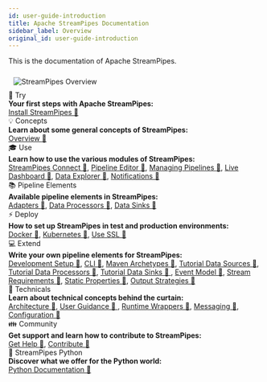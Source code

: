 ```yaml
---
id: user-guide-introduction
title: Apache StreamPipes Documentation
sidebar_label: Overview
original_id: user-guide-introduction
---
```


This is the documentation of Apache StreamPipes.

<img class="docs-image docs-image-small docs-image-no-shadow" style="padding: 10px;" src="/img/01_try-overview/01_streampipes-overview.png" alt="StreamPipes Overview"/>


<div class="container grid col-3">
    <div class="column">
        <div class="toc-box">
            <div class="toc-header border-thin">
                🚀 Try
            </div>
            <div class="toc-content">
                <div class="toc-section-header"><b>Your first steps with Apache StreamPipes:</b></div>
               <a href="try-installation.html">Install StreamPipes 🔗</a>
            </div>
        </div>
    </div>
    <div class="column">
        <div class="toc-box">
            <div class="toc-header border-thin">
                💡 Concepts
            </div>
            <div class="toc-content">
                <div class="toc-section-header"><b>Learn about some general concepts of StreamPipes:</b></div>
                <a href="concepts-overview.html">Overview 🔗</a>
            </div>
        </div>
    </div>
    <div class="column">
        <div class="toc-box">
            <div class="toc-header border-thin">
                🎓 Use
            </div>
            <div class="toc-content">
                <div class="toc-section-header"><b>Learn how to use the various modules of StreamPipes:</b></div>
                <a href="use-connect.html">StreamPipes Connect 🔗</a>, <a href="use-pipeline-editor.html">Pipeline Editor 🔗</a>, 
                <a href="use-managing-pipelines.html">Managing Pipelines 🔗</a>, 
                <a href="use-live-dashboard.html">Live Dashboard 🔗</a>, <a href="use-data-explorer.html">Data Explorer 🔗</a>, 
                <a href="use-notifications.html">Notifications 🔗</a>
            </div>
        </div>
    </div>
    <div class="column">
        <div class="toc-box">
            <div class="toc-header border-thin">
                📚 Pipeline Elements
            </div>
            <div class="toc-content">
                <div class="toc-section-header"><b>Available pipeline elements in StreamPipes:</b></div>
                <a href="pe/org.apache.streampipes.connect.protocol.stream.kafka.html">Adapters 🔗</a>, 
                <a href="pe/org.apache.streampipes.processors.aggregation.flink.aggregation.html">Data Processors 🔗</a>, 
                <a href="pe/org.apache.streampipes.sinks.databases.jvm.couchdb.html">Data Sinks 🔗</a> 
            </div>
        </div>
    </div>
    <div class="column">
        <div class="toc-box">
            <div class="toc-header border-thin">
                ⚡ Deploy 
            </div>
            <div class="toc-content">
                <div class="toc-section-header"><b>How to set up StreamPipes in test and production environments:</b></div>
                <a href="deploy-docker.html">Docker 🔗</a>, <a href="deploy-kubernetes.html">Kubernetes 🔗</a>, <a href="../deploy
                -use-ssl">Use SSL 🔗</a>
            </div>
        </div>
    </div>
    <div class="column">
        <div class="toc-box">
            <div class="toc-header border-thin">
                💻 Extend
            </div>
            <div class="toc-content">
                <div class="toc-section-header"><b>Write your own pipeline elements for StreamPipes:</b></div>
                <a href="extend-setup.html">Development Setup 🔗</a>, <a href="extend-cli.html">CLI 🔗</a>, <a href="../extend
                -archetypes">Maven Archetypes 🔗</a>,
                <a href="extend-tutorial-data-sources.html">Tutorial Data Sources 🔗</a>, <a href="../extend-tutorial-data
                -processors">Tutorial Data Processors 🔗</a>, <a href="extend-tutorial-data-sinks.html">Tutorial Data Sinks 🔗
                </a>,
                <a href="extend-sdk-event-model.html">Event Model 🔗</a>, <a href="extend-sdk-stream-requirements.html">Stream
                 Requirements 🔗</a>, <a href="extend-sdk-static-properties.html">Static Properties 🔗</a>,
                <a href="extend-sdk-output-strategies.html">Output Strategies 🔗</a>
            </div>
        </div>
    </div>
    <div class="column">
        <div class="toc-box">
            <div class="toc-header border-thin">
                🔧 Technicals
            </div>
            <div class="toc-content">
                <div class="toc-section-header"><b>Learn about technical concepts behind the curtain:</b></div>
                <a href="technicals-architecture.html">Architecture 🔗</a>, <a href="technicals-user-guidance.html">User
                 Guidance 🔗
                </a>, <a href="technicals-runtime-wrappers.html">Runtime Wrappers 🔗</a>,
                <a href="technicals-messaging.html">Messaging 🔗</a>, <a href="technicals-configuration.html">Configuration 🔗</a>
            </div>
        </div>
    </div>
    <div class="column">
        <div class="toc-box">
            <div class="toc-header border-thin">
                👪 Community
            </div>
            <div class="toc-content">
                <div class="toc-section-header"><b>Get support and learn how to contribute to StreamPipes:</b></div>
                <a href="community-get-help.html">Get Help 🔗</a>, <a href="community-contribute.html">Contribute 🔗</a>
            </div>
        </div>
    </div>
    <div class="column">
        <div class="toc-box">
            <div class="toc-header border-thin">
                🐍 StreamPipes Python
            </div>
            <div class="toc-content">
                <div class="toc-section-header"><b>Discover what we offer for the Python world:</b></div>
                <a href="/docs/docs/python/latest">Python Documentation 🔗</a>
            </div>
        </div>
    </div>
</div>
